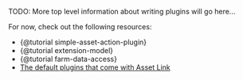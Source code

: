 TODO: More top level information about writing plugins will go here...

For now, check out the following resources:

* {@tutorial simple-asset-action-plugin}
* {@tutorial extension-model}
* {@tutorial farm-data-access}
* [The default plugins that come with Asset Link](https://github.com/symbioquine/farmOS_asset_link/tree/release/asset-link-dist/alink-plugins)